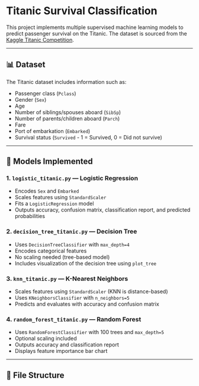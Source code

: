 # Titanic Survival Classification

This project implements multiple supervised machine learning models to predict passenger survival on the Titanic. The dataset is sourced from the [Kaggle Titanic Competition](https://www.kaggle.com/c/titanic/data).

---

## 📊 Dataset

The Titanic dataset includes information such as:

- Passenger class (`Pclass`)
- Gender (`Sex`)
- Age
- Number of siblings/spouses aboard (`SibSp`)
- Number of parents/children aboard (`Parch`)
- Fare
- Port of embarkation (`Embarked`)
- Survival status (`Survived` - 1 = Survived, 0 = Did not survive)

---

## 🧪 Models Implemented

### 1. `logistic_titanic.py` — Logistic Regression
- Encodes `Sex` and `Embarked`
- Scales features using `StandardScaler`
- Fits a `LogisticRegression` model
- Outputs accuracy, confusion matrix, classification report, and predicted probabilities

### 2. `decision_tree_titanic.py` — Decision Tree
- Uses `DecisionTreeClassifier` with `max_depth=4`
- Encodes categorical features
- No scaling needed (tree-based model)
- Includes visualization of the decision tree using `plot_tree`

### 3. `knn_titanic.py` — K-Nearest Neighbors
- Scales features using `StandardScaler` (KNN is distance-based)
- Uses `KNeighborsClassifier` with `n_neighbors=5`
- Predicts and evaluates with accuracy and confusion matrix

### 4. `random_forest_titanic.py` — Random Forest
- Uses `RandomForestClassifier` with 100 trees and `max_depth=5`
- Optional scaling included
- Outputs accuracy and classification report
- Displays feature importance bar chart

---

## 📁 File Structure

